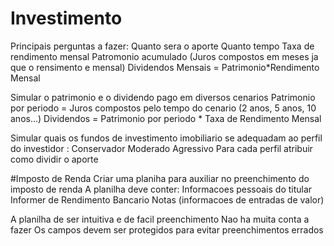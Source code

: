 # Investimento

Principais perguntas a fazer: 
  Quanto sera o aporte
  Quanto tempo
  Taxa de rendimento mensal
  Patromonio acumulado (Juros compostos em meses ja que o rensimento e mensal)
  Dividendos Mensais = Patrimonio*Rendimento Mensal

Simular o patrimonio e o dividendo pago em diversos cenarios
  Patrimonio por periodo = Juros compostos pelo tempo do cenario (2 anos, 5 anos, 10 anos...)
  Dividendos = Patrimonio por periodo * Taxa de Rendimento Mensal


Simular quais os fundos de investimento imobiliario se adequadam ao perfil do investidor :
  Conservador
  Moderado 
  Agressivo
Para cada perfil atribuir como dividir o aporte 

#Imposto de Renda
Criar uma planiha para auxiliar no preenchimento do imposto de renda
A planilha deve conter:
Informacoes pessoais do titular 
Informer de Rendimento Bancario
Notas (informacoes de entradas de valor)

A planilha de ser intuitiva e de facil preenchimento
Nao ha muita conta a fazer
Os campos devem ser protegidos para evitar preenchimentos errados
